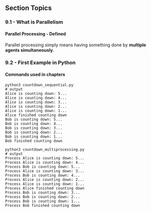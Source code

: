 ## Section Topics

### 9.1 - What is Parallelism

#### Parallel Processing - Defined

Parallel processing simply means having something done by __multiple agents
simultaneously__.

### 9.2 - First Example in Python

#### Commands used in chapters
```
python3 countdown_sequential.py
# output
Alice is counting down: 5...
Alice is counting down: 4...
Alice is counting down: 3...
Alice is counting down: 2...
Alice is counting down: 1...
Alice finished counting down
Bob is counting down: 5...
Bob is counting down: 4...
Bob is counting down: 3...
Bob is counting down: 2...
Bob is counting down: 1...
Bob finished counting down

python3 countdown_multiprocessing.py
# output
Process Alice is counting down: 5...
Process Alice is counting down: 4...
Process Bob is counting down: 5...
Process Alice is counting down: 3...
Process Bob is counting down: 4...
Process Alice is counting down: 2...
Process Alice is counting down: 1...
Process Alice finished counting down
Process Bob is counting down: 3...
Process Bob is counting down: 2...
Process Bob is counting down: 1...
Process Bob finished counting down
```